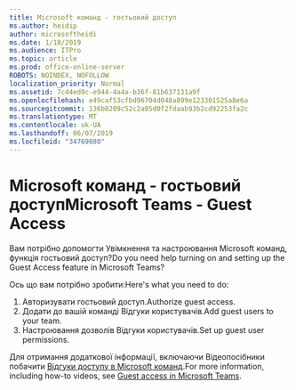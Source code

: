 ```yaml
---
title: Microsoft команд - гостьовий доступ
ms.author: heidip
author: microsoftheidi
ms.date: 1/18/2019
ms.audience: ITPro
ms.topic: article
ms.prod: office-online-server
ROBOTS: NOINDEX, NOFOLLOW
localization_priority: Normal
ms.assetid: 7c44ed9c-e944-4a4a-b36f-81b637131a9f
ms.openlocfilehash: e49caf53cfbd96704d048a899e123301525a8e6a
ms.sourcegitcommit: 136b8209c52c2a05d0f2fdaab93b2cd92253fa2c
ms.translationtype: MT
ms.contentlocale: uk-UA
ms.lasthandoff: 06/07/2019
ms.locfileid: "34769880"
---
```

# <a name="microsoft-teams---guest-access"></a><span data-ttu-id="a561e-102">Microsoft команд - гостьовий доступ</span><span class="sxs-lookup"><span data-stu-id="a561e-102">Microsoft Teams - Guest Access</span></span>

<span data-ttu-id="a561e-103">Вам потрібно допомогти Увімкнення та настроювання Microsoft команд, функція гостьовий доступ?</span><span class="sxs-lookup"><span data-stu-id="a561e-103">Do you need help turning on and setting up the Guest Access feature in Microsoft Teams?</span></span>

<span data-ttu-id="a561e-104">Ось що вам потрібно зробити:</span><span class="sxs-lookup"><span data-stu-id="a561e-104">Here's what you need to do:</span></span>

1. <span data-ttu-id="a561e-105">Авторизувати гостьовий доступ.</span><span class="sxs-lookup"><span data-stu-id="a561e-105">Authorize guest access.</span></span>
1. <span data-ttu-id="a561e-106">Додати до вашій команді Відгуки користувачів.</span><span class="sxs-lookup"><span data-stu-id="a561e-106">Add guest users to your team.</span></span>
1. <span data-ttu-id="a561e-107">Настроювання дозволів Відгуки користувачів.</span><span class="sxs-lookup"><span data-stu-id="a561e-107">Set up guest user permissions.</span></span>

<span data-ttu-id="a561e-108">Для отримання додаткової інформації, включаючи Відеопосібники побачити [Відгуки доступу в Microsoft команд](https://docs.microsoft.com/microsoftteams/guest-access).</span><span class="sxs-lookup"><span data-stu-id="a561e-108">For more information, including how-to videos, see [Guest access in Microsoft Teams](https://docs.microsoft.com/microsoftteams/guest-access).</span></span>

